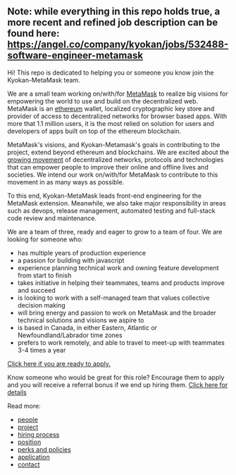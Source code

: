 ## Note: while everything in this repo holds true, a more recent and refined job description can be found here: https://angel.co/company/kyokan/jobs/532488-software-engineer-metamask

Hi! This repo is dedicated to helping you or someone you know join the Kyokan-MetaMask team.

We are a small team working on/with/for [MetaMask](https://metamask.io/) to realize big visions for empowering the world to use and build on the decentralized web. MetaMask is an [ethereum](https://www.ethereum.org/beginners/) wallet, localized cryptographic key store and provider of access to decentralized networks for browser based apps. With more that 1.1 million users, it is the most relied on solution for users and developers of apps built on top of the ethereum blockchain.

MetaMask's visions, and Kyokan-Metamask's goals in contributing to the project, extend beyond ethereum and blockchains. We are excited about the [growing movement](https://hacks.mozilla.org/2018/07/introducing-the-d-web/) of decentralized networks, protocols and technologies that can empower people to improve their online and offline lives and societies. We intend our work on/with/for MetaMask to contribute to this movement in as many ways as possible.

To this end, Kyokan-MetaMask leads front-end engineering for the MetaMask extension. Meanwhile, we also take major responsibility in areas such as devops, release management, automated testing and full-stack code review and maintenance.

We are a team of three, ready and eager to grow to a team of four. We are looking for someone who:
- has multiple years of production experience
- a passion for building with javascript
- experience planning technical work and owning feature development from start to finish
- takes initiative in helping their teammates, teams and products improve and succeed
- is looking to work with a self-managed team that values collective decision making
- will bring energy and passion to work on MetaMask and the broader technical solutions and visions we aspire to
- is based in Canada, in either Eastern, Atlantic or Newfoundland/Labrador time zones
- prefers to work remotely, and able to travel to meet-up with teammates 3-4 times a year

[Click here if you are ready to apply.](https://github.com/kyokan/join-team-metamask/blob/master/APPLY.md)

Know someone who would be great for this role? Encourage them to apply and you will receive a referral bonus if we end up hiring them. [Click here for details](https://github.com/kyokan/join-team-metamask/blob/master/OPEN-REFERRAL-BONUS.md)

Read more:
- [people](https://github.com/kyokan/join-team-metamask/blob/master/PEOPLE.md)
- [project](https://github.com/kyokan/join-our-metamask-team/blob/master/ABOUT-METAMASK.md)
- [hiring process](https://github.com/kyokan/join-team-metamask/blob/master/HIRING-PROCESS.md)
- [position](https://github.com/kyokan/join-team-metamask/blob/master/POSITION.md)
- [perks and policies](https://github.com/kyokan/join-team-metamask/blob/master/PERKS-POLICIES.md)
- [application](https://github.com/kyokan/join-team-metamask/blob/master/APPLY.md)
- [contact](https://github.com/kyokan/join-team-metamask/blob/master/CONTACT.md)
